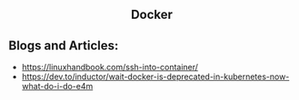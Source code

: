 <h2 align="center">Docker</h2>

## Blogs and Articles:
 * https://linuxhandbook.com/ssh-into-container/
 * https://dev.to/inductor/wait-docker-is-deprecated-in-kubernetes-now-what-do-i-do-e4m
